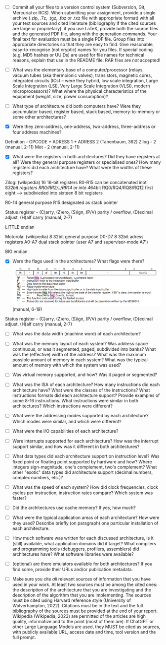 - [ ] Commit all your files to a version control system (Subversion, Git,
Mercurial or RCS). When submitting your assignment, provide a single
archive (.zip, .7z, .tgz, .tbz or .txz file with appropriate format)
with all your text sources and cited literature (bibliography if the
cited sources are large or proprietary). if you use LaTeX, provide
both the source files and the generated PDF file, along with the
generation commands. Your final text for evaluation must be a single
PDF file. Group files into appropriate directories so that they are
easy to find. Give reasonable, easy-to-recognise (not cryptic) names
for you files. If special coding (e.g. MD5 hashes or UUIDs) are used
for file names for technical reasons, explain that use in the README
file. RAR files are *not* accepted!

- [ ] What was the elementary base of a computer/processor (relays,
vacuum tubes (aka thermoionic valves), transistors, magnetic cores,
integrated circuits (ICs) – were they hybrid, low scale integration,
Large Scale Integration (LSI), Very Large Scale Integration (VLSI),
modern microprocessors)? What where the physical characteristics of
the equipment (weight, size, power consumption)?

- [ ] What type of architecture did both computers have? Were they
accumulator based, register based, stack based, memory-to-memory or
some other architectures?

- [x] Were they zero-address, one-address, two-address, three-address or
four address machines?

Definition - OPCODE + ADRESS 1 + ADRESS 2 (Tanenbaum, 362)
Zilog - 2 (manual, 2-11)
Mot - 2 (manual, 2-11)



- [x] What were the registers in both architectures? Did they have
registers at all? Were they general purpose registers or specialised
ones? How many registers did each architecture have? What were the
widths of these registers?

Zilog: (wikipedia)
16 16-bit registers R0-R15
can be concatenated inot 8*32bit registers RR0/RR2/../RR14
or into 4*64bit RQ0/RQ4/RQ8/RQ12
first eight --> subdivieded into sixteen 8 bit registers

R0-14 general purpose
R15 designated as stack pointer

Status register - (C)arry, (Z)ero, (S)ign, (P/V) parity / overflow, (D)ecimal adjust, (H)alf carry (manual, 2-7)

LITTLE endian


Motorola: (wikipedia)
8 32bit general purpose D0-D7
8 32bit adress registers A0-A7
dual stack pointer (user A7 and supervisor-mode A7')

BIG endian


- [x] Were the flags used in the architectures? What flags were there?
![Motorola Flags](./imgs/motorola_flags.png) (manual, 6-19)

Status register - (C)arry, (Z)ero, (S)ign, (P/V) parity / overflow, (D)ecimal adjust, (H)alf carry (manual, 2-7)




- [ ] What was the data width (machine word) of each architecture?

- [ ] What was the memory layout of each system? Was address space
continuous, or was it segmented, paged, subdivided into banks? What was
the (effective) width of the address? What was the maximum possible
amount of memory in each system? What was the typical amount of memory
with which the system was used?

- [ ] Was virtual memory supported, and how? Was it paged or segmented?

- [ ] What was the ISA of each architecture? How many instructions did
each architecture have? What were the classes of the instructions?
What instructions formats did each architecture support? Provide
examples of some 8-16 instructions. What instructions were similar in
both architectures? Which instructions were different?

- [ ] What were the addressing modes supported by each architecture?
Which modes were similar, and which were different?

- [ ] What were the I/O capabilities of each architecture?

- [ ] Were interrupts supported for each architecture? How was the
interrupt support similar, and how was it different in both
architectures?

- [ ] What data types did each architecture support on instruction
level? Was fixed point or floating point supported by hardware and
how? Where integers sign-magnitude, one's complement, two's
complement? What other "exotic" data types did architecture support
(decimal numbers, complex numbers, etc.)?

- [ ] What was the speed of each system? How did clock frequencies, clock
cycles per instruction, instruction rates compare? Which system was
faster?

- [ ] Did the architectures use cache memory? If yes, how much?

- [ ] What were the typical application areas of each architecture? How
were they used? Describe briefly (on paragraph) one particular
installation of each architecture.

- [ ] How much software was written for each discussed architecture, is
it (still) available, what application domains did it target? What
compilers and programming tools (debuggers, profilers, assemblers) did
architectures have? What software libraries were available?

- [ ] (optional) are there emulators available for both architectures?
If you find some, provide their URLs and/or publication metadata.

- [ ] Make sure you cite *all* relevant sources of information that you
have used in your work. At least two sources must be among the cited
ones: the description of the architecture that you are investigating
and the description of the algorithm that you are implementing. The
sources must be cited using Harvard reference style (University of
Wolverhampton, 2022). Citations must be in the text and the full
bibliography of the sources must be provided at the end of your
report. Wikipedia (Wikipedia, 2023) are permitted of the articles are
high quality, informative and to the point (most of them are). If
ChatGPT or other Large Language Models are used, they MUST be cited as
sources, with publicly available URL, access date and time, tool
version and the full prompt.